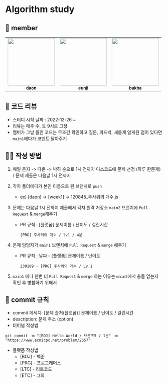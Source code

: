 # Algorithm study
## 🔰 member
<table><tr><td align="center"><a href="https://github.com/saseungg"><img src="https://user-images.githubusercontent.com/115215178/210618865-7185f216-6226-4e36-9187-2438236c59cf.png" width="150px;" alt=""/><br /><sub><b>daon</b></a><br/></td>

<td align="center"><a href="https://github.com/dmswl2030"><img src="https://user-images.githubusercontent.com/115215178/210617937-28971c29-97cc-450c-991d-183aabd5a922.png" width="150px;" alt=""/><br /><sub><b>eunji</b></a><br/></td>

<td align="center"><a href="https://github.com/bakhacode"><img src="https://user-images.githubusercontent.com/115215178/210696184-3efce43d-05b5-4148-881e-f055555a5b2f.png" width="150px;" alt=""/><br /><sub><b>bakha</b></a><br/></td>
</table>

## 🏁 코드 리뷰
- 스터디 시작 날짜 : 2022-12-26 ~
- 리뷰는 매주 수, 토 9시로 고정
- 멤버가 그날 올린 코드는 무조건 확인하고 질문, 피드백, 새롭게 알게된 점이 있다면 `main1`에다가 코멘트 달아주기

## 🏴‍☠️ 작성 방법

1. 매일 은지 -> 다온 -> 박하 순으로 1시 전까지 디스코드에 문제 선정 (하루 한문제) / 문제 제출은 다음날 1시 전까지

2. 각자 폴더에다가 본인 이름으로 된 브랜치로 `push`

   - ex) [daon] -> [week1] -> 120845_주사위의 개수.js

3. 문제는 다음날 1시 전까지 제출해서 각자 원격 저장소 `main2` 브랜치에 `Pull Request` & `merge`해주기

   - PR 규칙 : [플랫폼] 문제이름 / 난이도 / 걸린시간

     ```
     [PRG] 주사위의 개수 / lv1 / 4분
     ```

4. 문제 담당자가 `main1` 브랜치에 `Pull Request` & `merge` 해주기

   - PR 규칙 : 날짜 -  [플랫폼] 문제이름 / 난이도

     ```
     230109 - [PRG] 주사위의 개수 / Lv.1
     ```

5. `main1` 에다 한번 더 `Pull Request` & `merge` 하는 이유는 `main2`에서 충돌 없는지 확인 후 병합하기 위해서

## 🏴 commit 규칙

- commit 메세지: [문제 출처(플랫폼)] 문제이름 / 난이도 / 걸린시간
- description: 문제 주소 (option)
- 터미널 작성법
```
git commit -m "[BOJ] Hello World / 브론즈5 / 1분" -m "https://www.acmicpc.net/problem/2557"
```
- 플랫폼 작성법
  - [BOJ] - 백준
  - [PRG] - 프로그래머스
  - [LTC] - 리트코드
  - [ETC] - 그외
  
 

